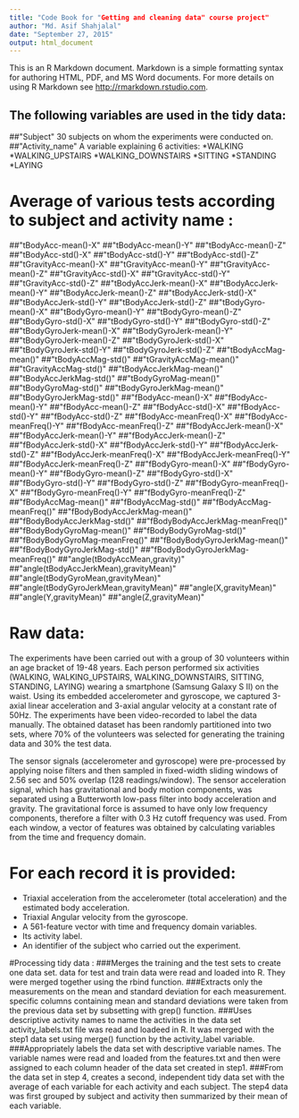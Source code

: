 ```yaml
---
title: "Code Book for "Getting and cleaning data" course project"
author: "Md. Asif Shahjalal"
date: "September 27, 2015"
output: html_document
---
```


This is an R Markdown document. Markdown is a simple formatting syntax for authoring HTML, PDF, and MS Word documents. For more details on using R Markdown see <http://rmarkdown.rstudio.com>.



 
## The following variables are used in the tidy data:


##"Subject"
          30 subjects on whom the experiments were conducted on.
##"Activity_name"
          A variable explaining 6 activities:
              *WALKING
              *WALKING_UPSTAIRS
              *WALKING_DOWNSTAIRS
              *SITTING
              *STANDING
              *LAYING
          
# Average of various tests according to subject and activity name :

  ##"tBodyAcc-mean()-X" 
  ##"tBodyAcc-mean()-Y"
  ##"tBodyAcc-mean()-Z" 
  ##"tBodyAcc-std()-X"
  ##"tBodyAcc-std()-Y"
  ##"tBodyAcc-std()-Z"
  ##"tGravityAcc-mean()-X"
  ##"tGravityAcc-mean()-Y"
  ##"tGravityAcc-mean()-Z"
  ##"tGravityAcc-std()-X"
  ##"tGravityAcc-std()-Y"
  ##"tGravityAcc-std()-Z"
  ##"tBodyAccJerk-mean()-X"
  ##"tBodyAccJerk-mean()-Y"
  ##"tBodyAccJerk-mean()-Z"
  ##"tBodyAccJerk-std()-X"
  ##"tBodyAccJerk-std()-Y"
  ##"tBodyAccJerk-std()-Z"
  ##"tBodyGyro-mean()-X"
  ##"tBodyGyro-mean()-Y"
  ##"tBodyGyro-mean()-Z"
  ##"tBodyGyro-std()-X"
  ##"tBodyGyro-std()-Y"
  ##"tBodyGyro-std()-Z"
  ##"tBodyGyroJerk-mean()-X"
  ##"tBodyGyroJerk-mean()-Y"
  ##"tBodyGyroJerk-mean()-Z"
  ##"tBodyGyroJerk-std()-X"
  ##"tBodyGyroJerk-std()-Y"
  ##"tBodyGyroJerk-std()-Z"
  ##"tBodyAccMag-mean()"
  ##"tBodyAccMag-std()"
  ##"tGravityAccMag-mean()"
  ##"tGravityAccMag-std()"
  ##"tBodyAccJerkMag-mean()"
  ##"tBodyAccJerkMag-std()"
  ##"tBodyGyroMag-mean()"
  ##"tBodyGyroMag-std()"
  ##"tBodyGyroJerkMag-mean()"
  ##"tBodyGyroJerkMag-std()"
  ##"fBodyAcc-mean()-X"
  ##"fBodyAcc-mean()-Y"
  ##"fBodyAcc-mean()-Z"
  ##"fBodyAcc-std()-X"
  ##"fBodyAcc-std()-Y"
  ##"fBodyAcc-std()-Z"
  ##"fBodyAcc-meanFreq()-X"
  ##"fBodyAcc-meanFreq()-Y"
  ##"fBodyAcc-meanFreq()-Z"
  ##"fBodyAccJerk-mean()-X"
  ##"fBodyAccJerk-mean()-Y"
  ##"fBodyAccJerk-mean()-Z"
  ##"fBodyAccJerk-std()-X"
  ##"fBodyAccJerk-std()-Y"
  ##"fBodyAccJerk-std()-Z"
  ##"fBodyAccJerk-meanFreq()-X"
  ##"fBodyAccJerk-meanFreq()-Y"
  ##"fBodyAccJerk-meanFreq()-Z"
  ##"fBodyGyro-mean()-X"
  ##"fBodyGyro-mean()-Y"
  ##"fBodyGyro-mean()-Z"
  ##"fBodyGyro-std()-X"
  ##"fBodyGyro-std()-Y"
  ##"fBodyGyro-std()-Z"
  ##"fBodyGyro-meanFreq()-X"
  ##"fBodyGyro-meanFreq()-Y"
  ##"fBodyGyro-meanFreq()-Z"
  ##"fBodyAccMag-mean()"
  ##"fBodyAccMag-std()"
  ##"fBodyAccMag-meanFreq()"
  ##"fBodyBodyAccJerkMag-mean()"
  ##"fBodyBodyAccJerkMag-std()"
  ##"fBodyBodyAccJerkMag-meanFreq()"
  ##"fBodyBodyGyroMag-mean()"
  ##"fBodyBodyGyroMag-std()"
  ##"fBodyBodyGyroMag-meanFreq()"
  ##"fBodyBodyGyroJerkMag-mean()"
  ##"fBodyBodyGyroJerkMag-std()"
  ##"fBodyBodyGyroJerkMag-meanFreq()"
  ##"angle(tBodyAccMean,gravity)"
  ##"angle(tBodyAccJerkMean),gravityMean)"
  ##"angle(tBodyGyroMean,gravityMean)"
  ##"angle(tBodyGyroJerkMean,gravityMean)"
  ##"angle(X,gravityMean)"
  ##"angle(Y,gravityMean)"
  ##"angle(Z,gravityMean)"
  
# Raw data:

The experiments have been carried out with a group of 30 volunteers within an age bracket of 19-48 years. Each person performed six activities (WALKING, WALKING_UPSTAIRS, WALKING_DOWNSTAIRS, SITTING, STANDING, LAYING) wearing a smartphone (Samsung Galaxy S II) on the waist. Using its embedded accelerometer and gyroscope, we captured 3-axial linear acceleration and 3-axial angular velocity at a constant rate of 50Hz. The experiments have been video-recorded to label the data manually. The obtained dataset has been randomly partitioned into two sets, where 70% of the volunteers was selected for generating the training data and 30% the test data. 

The sensor signals (accelerometer and gyroscope) were pre-processed by applying noise filters and then sampled in fixed-width sliding windows of 2.56 sec and 50% overlap (128 readings/window). The sensor acceleration signal, which has gravitational and body motion components, was separated using a Butterworth low-pass filter into body acceleration and gravity. The gravitational force is assumed to have only low frequency components, therefore a filter with 0.3 Hz cutoff frequency was used. From each window, a vector of features was obtained by calculating variables from the time and frequency domain. 

For each record it is provided:
======================================

- Triaxial acceleration from the accelerometer (total acceleration) and the estimated body acceleration.
- Triaxial Angular velocity from the gyroscope. 
- A 561-feature vector with time and frequency domain variables. 
- Its activity label. 
- An identifier of the subject who carried out the experiment.



#Processing tidy data :
###Merges the training and the test sets to create one data set.
  data for test and train data were read and loaded into R. They were merged together using the rbind function.
###Extracts only the measurements on the mean and standard deviation for each          measurement. 
  specific columns containing mean and standard deviations were taken from the previous data set by subsetting with grep() function.
###Uses descriptive activity names to name the activities in the data set
  activity_labels.txt file was read and loadeed in R. It was merged with the step1 data set using merge() function by the activity_label variable.
###Appropriately labels the data set with descriptive variable names. 
  The variable names were read and loaded from the features.txt and then were assigned to each column header of the data set created in step1.
###From the data set in step 4, creates a second, independent tidy data set with       the average of each variable for each activity and each subject.
  The step4 data was first grouped by subject and activity then summarized by their mean of each variable.



